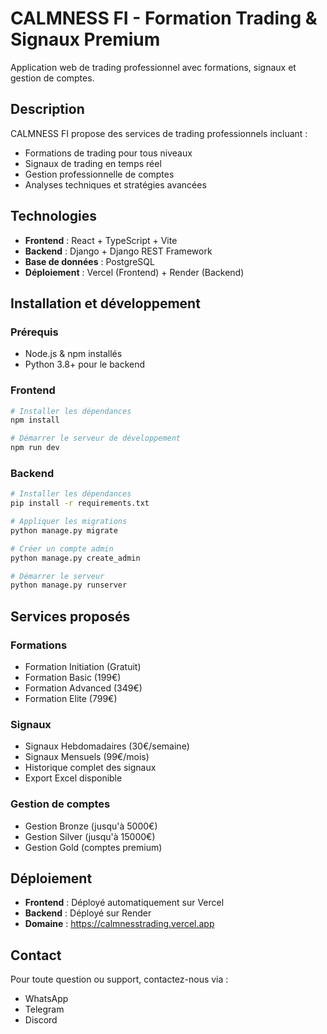 # CALMNESS FI - Formation Trading & Signaux Premium

Application web de trading professionnel avec formations, signaux et gestion de comptes.

## Description

CALMNESS FI propose des services de trading professionnels incluant :
- Formations de trading pour tous niveaux
- Signaux de trading en temps réel
- Gestion professionnelle de comptes
- Analyses techniques et stratégies avancées

## Technologies

- **Frontend** : React + TypeScript + Vite
- **Backend** : Django + Django REST Framework
- **Base de données** : PostgreSQL
- **Déploiement** : Vercel (Frontend) + Render (Backend)

## Installation et développement

### Prérequis
- Node.js & npm installés
- Python 3.8+ pour le backend

### Frontend
```sh
# Installer les dépendances
npm install

# Démarrer le serveur de développement
npm run dev
```

### Backend
```sh
# Installer les dépendances
pip install -r requirements.txt

# Appliquer les migrations
python manage.py migrate

# Créer un compte admin
python manage.py create_admin

# Démarrer le serveur
python manage.py runserver
```

## Services proposés

### Formations
- Formation Initiation (Gratuit)
- Formation Basic (199€)
- Formation Advanced (349€)
- Formation Elite (799€)

### Signaux
- Signaux Hebdomadaires (30€/semaine)
- Signaux Mensuels (99€/mois)
- Historique complet des signaux
- Export Excel disponible

### Gestion de comptes
- Gestion Bronze (jusqu'à 5000€)
- Gestion Silver (jusqu'à 15000€)
- Gestion Gold (comptes premium)

## Déploiement

- **Frontend** : Déployé automatiquement sur Vercel
- **Backend** : Déployé sur Render
- **Domaine** : https://calmnesstrading.vercel.app

## Contact

Pour toute question ou support, contactez-nous via :
- WhatsApp
- Telegram
- Discord